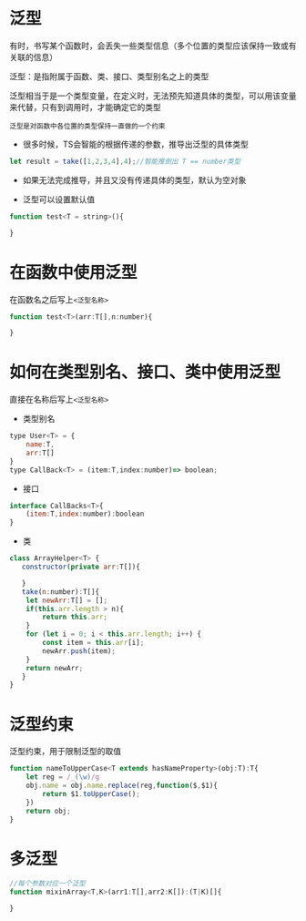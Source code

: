 # 泛型

有时，书写某个函数时，会丢失一些类型信息（多个位置的类型应该保持一致或有关联的信息）

泛型：是指附属于函数、类、接口、类型别名之上的类型

泛型相当于是一个类型变量，在定义时，无法预先知道具体的类型，可以用该变量来代替，只有到调用时，才能确定它的类型

```泛型是对函数中各位置的类型保持一直做的一个约束```

- 很多时候，TS会智能的根据传递的参数，推导出泛型的具体类型
```js
let result = take([1,2,3,4],4);//智能推倒出 T == number类型
```
- 如果无法完成推导，并且又没有传递具体的类型，默认为空对象

- 泛型可以设置默认值
```js
function test<T = string>(){

}
```

# 在函数中使用泛型

在函数名之后写上```<泛型名称>```
```js
function test<T>(arr:T[],n:number){

}

```

# 如何在类型别名、接口、类中使用泛型

直接在名称后写上```<泛型名称>```

- 类型别名
```js
type User<T> = {
    name:T,
    arr:T[]
}
type CallBack<T> = (item:T,index:number)=> boolean;
```

- 接口
```js
interface CallBacks<T>{
    (item:T,index:number):boolean
}
```

- 类
```js
class ArrayHelper<T> {
   constructor(private arr:T[]){

   }
   take(n:number):T[]{
    let newArr:T[] = [];
    if(this.arr.length > n){
        return this.arr;
    }
    for (let i = 0; i < this.arr.length; i++) {
        const item = this.arr[i];
        newArr.push(item);
    }
    return newArr; 
   }
}
```
# 泛型约束

泛型约束，用于限制泛型的取值
```js
function nameToUpperCase<T extends hasNameProperty>(obj:T):T{
    let reg = /_(\w)/g
    obj.name = obj.name.replace(reg,function($,$1){
        return $1.toUpperCase();
    })
    return obj;
}
```
# 多泛型

```js
//每个参数对应一个泛型
function mixinArray<T,K>(arr1:T[],arr2:K[]):(T|K)[]{

}
```